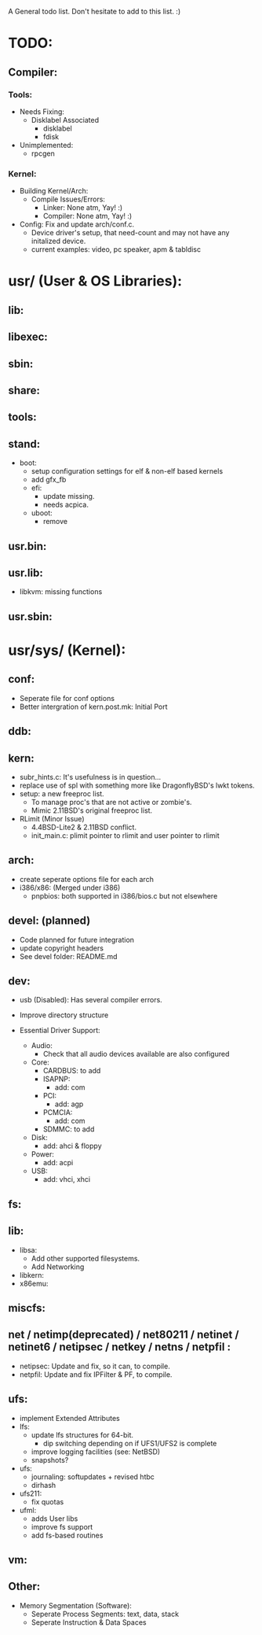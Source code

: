 A General todo list. Don't hesitate to add to this list. :)

# TODO:
## Compiler:
### Tools:
- Needs Fixing:
	- Disklabel Associated
		- disklabel
		- fdisk
- Unimplemented:
	- rpcgen
			
### Kernel:
- Building Kernel/Arch:
	- Compile Issues/Errors:
		- Linker: None atm, Yay! :)
		- Compiler: None atm, Yay! :)
- Config: Fix and update arch/conf.c.
	- Device driver's setup, that need-count and may not have any initalized device. 
	- current examples: video, pc speaker, apm & tabldisc

# usr/ (User & OS Libraries):
## lib:

## libexec:

## sbin:

## share:

## tools:

## stand:
- boot:
	- setup configuration settings for elf & non-elf based kernels
	- add gfx_fb
	- efi:
		- update missing.
		- needs acpica.
	- uboot:
		- remove

## usr.bin:

## usr.lib:
- libkvm: missing functions

## usr.sbin:

# usr/sys/ (Kernel):
## conf:
- Seperate file for conf options
- Better intergration of kern.post.mk: Initial Port

## ddb:

## kern:
- subr_hints.c: It's usefulness is in question...
- replace use of spl with something more like DragonflyBSD's lwkt tokens.
- setup: a new freeproc list. 
	- To manage proc's that are not active or zombie's.
	- Mimic 2.11BSD's original freeproc list.
- RLimit (Minor Issue)
	- 4.4BSD-Lite2 & 2.11BSD conflict.
	- init_main.c: plimit pointer to rlimit and user pointer to rlimit
	
## arch:
- create seperate options file for each arch
- i386/x86: (Merged under i386)
	- pnpbios: both supported in i386/bios.c but not elsewhere

## devel: (planned)
- Code planned for future integration
- update copyright headers
- See devel folder: README.md

## dev:
- usb (Disabled): Has several compiler errors.

- Improve directory structure
- Essential Driver Support:
	- Audio:
		- Check that all audio devices available are also configured	
	- Core:
		- CARDBUS: to add
		- ISAPNP: 
			- add: com
		- PCI:
			- add: agp
		- PCMCIA:
			- add: com
		- SDMMC: to add
	- Disk:
		- add: ahci & floppy
	- Power:
		- add: acpi
	- USB:
		- add: vhci, xhci

## fs:

## lib:
- libsa:
	- Add other supported filesystems.
	- Add Networking
- libkern:
- x86emu:

## miscfs:

## net / netimp(deprecated) / net80211 / netinet / netinet6 / netipsec / netkey / netns / netpfil :
- netipsec: Update and fix, so it can, to compile.
- netpfil: Update and fix IPFilter & PF, to compile.
		
## ufs:
- implement Extended Attributes
- lfs:
	- update lfs structures for 64-bit.
		- dip switching depending on if UFS1/UFS2 is complete
	- improve logging facilities (see: NetBSD)
	- snapshots? 
- ufs:
	- journaling: softupdates + revised htbc
	- dirhash
- ufs211:
   	- fix quotas
- ufml:
	- adds User libs
	- improve fs support
	- add fs-based routines

## vm:

## Other:
- Memory Segmentation (Software):
	- Seperate Process Segments: text, data, stack
	- Seperate Instruction & Data Spaces
